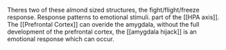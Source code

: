 Theres two of these almond sized structures, the fight/flight/freeze response. Response patterns to emotional stimuli. part of the [[HPA axis]]. The [[Prefrontal Cortex]] can overide the amygdala, without the full development of the prefrontal cortex, the [[amygdala hijack]] is an emotional response which can occur.